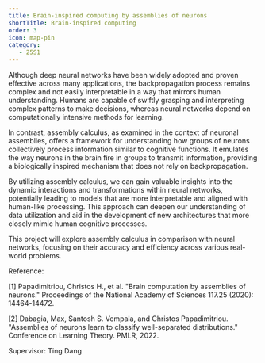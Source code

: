 ```yaml
---
title: Brain-inspired computing by assemblies of neurons
shortTitle: Brain-inspired computing
order: 3
icon: map-pin
category:
   - 25S1
---
```


Although deep neural networks have been widely adopted and proven effective across many applications, the backpropagation process remains complex and not easily interpretable in a way that mirrors human understanding. Humans are capable of swiftly grasping and interpreting complex patterns to make decisions, whereas neural networks depend on computationally intensive methods for learning.


In contrast, assembly calculus, as examined in the context of neuronal assemblies, offers a framework for understanding how groups of neurons collectively process information similar to cognitive functions. It emulates the way neurons in the brain fire in groups to transmit information, providing a biologically inspired mechanism that does not rely on backpropagation.


By utilizing assembly calculus, we can gain valuable insights into the dynamic interactions and transformations within neural networks, potentially leading to models that are more interpretable and aligned with human-like processing. This approach can deepen our understanding of data utilization and aid in the development of new architectures that more closely mimic human cognitive processes.


This project will explore assembly calculus in comparison with neural networks, focusing on their accuracy and efficiency across various real-world problems.


Reference:

[1] Papadimitriou, Christos H., et al. "Brain computation by assemblies of neurons." Proceedings of the National Academy of Sciences 117.25 (2020): 14464-14472.

[2] Dabagia, Max, Santosh S. Vempala, and Christos Papadimitriou. "Assemblies of neurons learn to classify well-separated distributions." Conference on Learning Theory. PMLR, 2022.

Supervisor: Ting Dang
